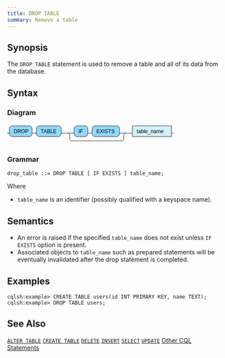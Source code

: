 ```yaml
---
title: DROP TABLE
summary: Remove a table
---
```


## Synopsis
The `DROP TABLE` statement is used to remove a table and all of its data from the database.

## Syntax

### Diagram
<svg version="1.1" xmlns:xlink="http://www.w3.org/1999/xlink" xmlns="http://www.w3.org/2000/svg" width="388" height="50" viewbox="0 0 388 50"><defs><style type="text/css">.c{fill:none;stroke:#222222;}.j{fill:#000000;font-family:Verdana,Sans-serif;font-size:12px;}.l{fill:#90d9ff;stroke:#222222;}.r{fill:#d3f0ff;stroke:#222222;}</style></defs><path class="c" d="M0 22h5m53 0h10m58 0h30m32 0h10m64 0h20m-141 0q5 0 5 5v8q0 5 5 5h116q5 0 5-5v-8q0-5 5-5m5 0h10m91 0h5"/><rect class="l" x="5" y="5" width="53" height="25" rx="7"/><text class="j" x="15" y="22">DROP</text><rect class="l" x="68" y="5" width="58" height="25" rx="7"/><text class="j" x="78" y="22">TABLE</text><rect class="l" x="156" y="5" width="32" height="25" rx="7"/><text class="j" x="166" y="22">IF</text><rect class="l" x="198" y="5" width="64" height="25" rx="7"/><text class="j" x="208" y="22">EXISTS</text><a xlink:href="#table_name"><rect class="r" x="292" y="5" width="91" height="25"/><text class="j" x="302" y="22">table_name</text></a></svg>

### Grammar
```
drop_table ::= DROP TABLE [ IF EXISTS ] table_name;
```
Where

- `table_name` is an identifier (possibly qualified with a keyspace name).

## Semantics

 - An error is raised if the specified `table_name` does not exist unless `IF EXISTS` option is present.
 - Associated objects to `table_name` such as prepared statements will be eventually invalidated after the drop statement is completed.

## Examples

```
cqlsh:example> CREATE TABLE users(id INT PRIMARY KEY, name TEXT);
cqlsh:example> DROP TABLE users;
```

## See Also

[`ALTER TABLE`](../ddl_alter_table)
[`CREATE TABLE`](../ddl_create_table)
[`DELETE`](../dml_delete)
[`INSERT`](../dml_insert)
[`SELECT`](../dml_select)
[`UPDATE`](../dml_update)
[Other CQL Statements](..)
